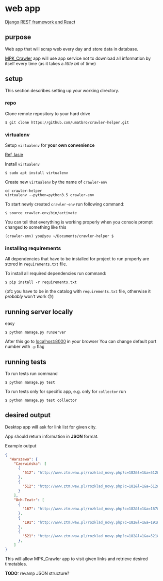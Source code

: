 # web app

[Django REST framework and React](https://www.valentinog.com/blog/tutorial-api-django-rest-react/)

## purpose

Web app that will scrap web every day and store data in database.

[MPK_Crawler](https://github.com/MIachaI/MPK_Crawler) app will use app service
not to download all information by itself every time (as it takes a *little bit* of time)

## setup

This section describes setting up your working directory.

### repo

Clone remote repository to your hard drive
```
$ git clone https://github.com/umatbro/crawler-helper.git
```

### virtualenv

Setup `virtualenv` for **your own convenience**

[Ref, lasie](https://tutorial.djangogirls.org/pl/django_installation/)

Install `virtualenv`
```
$ sudo apt install virtualenv
```

Create new `virtualenv` by the name of `crawler-env`

```
cd crawler-helper
virtualenv --python=python3.5 crawler-env
```

To start newly created `crawler-env` run following command:

```
$ source crawler-env/bin/activate
```

You can tell that everything is working properly when you console prompt changed to something like this
```
(crawler-env) you@you ~/Documents/crawler-helper $
```

### installing requirements

All dependencies that have to be installed for project to run properly are stored in
`requirements.txt` file.

To install all required dependencies run command:
```
$ pip install -r requirements.txt
```

(ofc you have to be in the catalog with `requirements.txt` file, otherwise it *probably* won't work :sweat:)

## running server locally

easy

```
$ python manage.py runserver
```

After this go to [localhost:8000](http://127.0.0.1:8000) in your browser
You can change default port number with `-p` flag

## running tests

To run tests run command

```
$ python manage.py test
```

To run tests only for specific app, e.g. only for `collector` run
```
$ python manage.py test collector
```


## desired output

Desktop app will ask for link list for given city.

App should return information in **JSON** format.

Example output

```JSON
{
  "Warszawa": {
    "Czerwińska": [
      {
        "512": "http://www.ztm.waw.pl/rozklad_nowy.php?c=182&l=1&a=512&n=1121&o=01"
      },
      {
        "512": "http://www.ztm.waw.pl/rozklad_nowy.php?c=182&l=1&a=512&n=1121&o=02"
      }
    ],
    "Och-Teatr": [
      {
        "167": "http://www.ztm.waw.pl/rozklad_nowy.php?c=182&l=1&a=167&n=4004&o=01"
      },
      {
        "191": "http://www.ztm.waw.pl/rozklad_nowy.php?c=182&l=1&a=191&n=4004&o=01"
      },
      {
        "521": "http://www.ztm.waw.pl/rozklad_nowy.php?c=182&l=1&a=521&n=4004&o=01"
      },
    ]
}

```

This will allow MPK_Crawler app to visit given links and retrieve desired timetables.

**TODO:** revamp JSON structure?